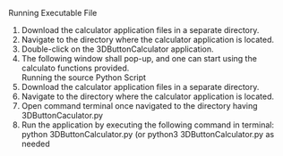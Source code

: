 Running Executable File
 1. Download the calculator application files in a separate directory.
 2. Navigate to the directory where the calculator application is located.
 3. Double-click on the 3DButtonCalculator application.
 4. The following window shall pop-up, and one can start using the calculato functions provided.\
Running the source Python Script
 1. Download the calculator application files in a separate directory.
 2. Navigate to the directory where the calculator application is located.
 3. Open command terminal once navigated to the directory having 3DButtonCaculator.py
 4. Run the application by executing the following command in terminal: python 3DButtonCalculator.py (or python3 3DButtonCalculator.py as needed
